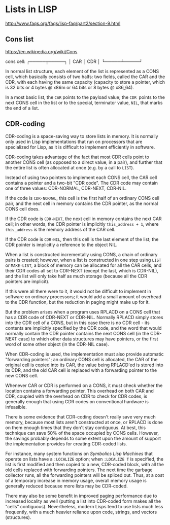 # Lists in LISP

http://www.faqs.org/faqs/lisp-faq/part2/section-9.html


## Cons list

https://en.wikipedia.org/wiki/Cons


cons cell:
┌─────┬─────┐
│ CAR │ CDR │
└─────┴─────┘

In normal list structure, each element of the list is represented as a CONS cell, which basically consists of two halfs: two fields, called the CAR and the CDR, with each having the same capacity (capacity to store a pointer, which is 32 bits or 4 bytes @ x86m or 64 bits or 8 bytes @ x86_64).

In a most basic list, the `CAR` points to the payload value; the `CDR `points to the next CONS cell in the list or to the special, terminator value, `NIL`, that marks the end of a list.

## CDR-coding

CDR-coding is a space-saving way to store lists in memory. It is normally only used in Lisp implementations that run on processors that are specialized for Lisp, as it is difficult to implement efficiently in software.

CDR-coding takes advantage of the fact that most CDR cells point to another CONS cell (as opposed to a direct value, in a pair), and further that the entire list is often allocated at once (e.g. by a call to `LIST`).

Instead of using two pointers to implement each CONS cell, the CAR cell contains a pointer and a two-bit "CDR code". The CDR code may contain one of three values: CDR-NORMAL, CDR-NEXT, CDR-NIL.

If the code is `CDR-NORMAL`, this cell is the first half of an ordinary CONS cell pair, and the next cell in memory contains the CDR pointer, as the normal CONS cell does.

If the CDR code is `CDR-NEXT`, the next cell in memory contains the next CAR cell; in other words, the CDR pointer is implicitly `this_address + 1`, where
`this_address` is the memory address of the CAR cell.

If the CDR code is `CDR-NIL`, then this cell is the last element of the list; the CDR pointer is implicitly a reference to the object NIL.


When a list is constructed incrementally using CONS, a chain of ordinary pairs is created; however, when a list is constructed in one step using `LIST` or `MAKE-LIST`, a block of memory can be allocated for all the CAR cells, and their CDR codes all set to CDR-NEXT (except the last, which is CDR-NIL), and the list will only take half as much storage (because all the CDR pointers are implicit).

If this were all there were to it, it would not be difficult to implement in software on ordinary processors; it would add a small amount of overhead to the CDR function, but the reduction in paging might make up for it.

But the problem arises when a program uses RPLACD on a CONS cell that has a CDR
code of CDR-NEXT or CDR-NIL. Normally RPLACD simply stores into the CDR cell of a CONS, but in this case there is no CDR cell - its contents are implicitly specified by the CDR code, and the word that would normally contain the CDR pointer contains the next CONS cell (in the CDR-NEXT case) to which other data structures may have pointers, or the first word of some other object (in the CDR-NIL case).

When CDR-coding is used, the implementation must also provide automatic "forwarding pointers"; an ordinary CONS cell is allocated, the CAR of the original cell is copied into its CAR, the value being RPLACD'ed is stored into its CDR, and the old CAR cell is replaced with a forwarding pointer to the new CONS cell.

Whenever CAR or CDR is performed on a CONS, it must check whether the location contains a forwarding pointer. This overhead on both CAR and CDR, coupled with the overhead on CDR to check for CDR codes, is generally enough that using CDR codes on conventional hardware is infeasible.

There is some evidence that CDR-coding doesn't really save very much memory, because most lists aren't constructed at once, or RPLACD is done on them enough times that they don't stay contiguous. At best, this technique can save 50% of the space occupied by CONS cells. However, the savings probably depends to some extent upon the amount of support the implementation provides for creating CDR-coded lists.

For instance, many system functions on *Symbolics Lisp Machines* that operate on lists have a `:LOCALIZE` option; when `:LOCALIZE T` is specified, the list is first modified and then copied to a new, CDR-coded block, with all the old cells replaced with forwarding pointers. The next time the garbage collector runs, all the forwarding pointers will be spliced out. Thus, at a cost of a temporary increase in memory usage, overall memory usage is generally reduced because more lists may be CDR-coded.

There may also be some benefit in improved paging performance due to increased locality as well (putting a list into CDR-coded form makes all the "cells" contiguous). Nevertheless, modern Lisps tend to use lists much less frequently, with a much heavier reliance upon code, strings, and vectors (structures).

